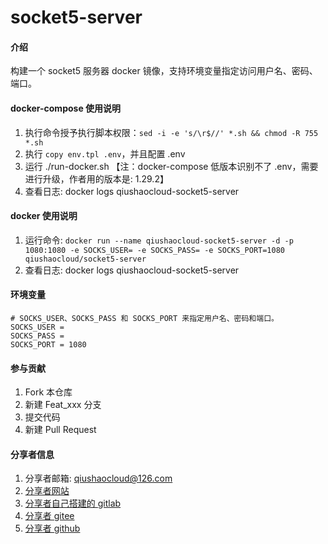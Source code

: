 # socket5-server

#### 介绍
构建一个 socket5 服务器 docker 镜像，支持环境变量指定访问用户名、密码、端口。

#### docker-compose 使用说明
1.  执行命令授予执行脚本权限：`sed -i -e 's/\r$//' *.sh && chmod -R 755 *.sh`
2.  执行 `copy env.tpl .env`，并且配置 .env
3.  运行 ./run-docker.sh 【注：docker-compose 低版本识别不了 .env，需要进行升级，作者用的版本是: 1.29.2】
4.  查看日志: docker logs qiushaocloud-socket5-server

#### docker 使用说明
1. 运行命令: `docker run --name qiushaocloud-socket5-server -d -p 1080:1080 -e SOCKS_USER= -e SOCKS_PASS= -e SOCKS_PORT=1080 qiushaocloud/socket5-server`
2.  查看日志: docker logs qiushaocloud-socket5-server

#### 环境变量
```
# SOCKS_USER、SOCKS_PASS 和 SOCKS_PORT 来指定用户名、密码和端口。
SOCKS_USER = 
SOCKS_PASS = 
SOCKS_PORT = 1080
```

#### 参与贡献
1.  Fork 本仓库
2.  新建 Feat_xxx 分支
3.  提交代码
4.  新建 Pull Request


#### 分享者信息
1. 分享者邮箱: qiushaocloud@126.com
2. [分享者网站](https://www.qiushaocloud.top)
3. [分享者自己搭建的 gitlab](https://gitlab.qiushaocloud.top/qiushaocloud) 
3. [分享者 gitee](https://gitee.com/qiushaocloud/dashboard/projects) 
3. [分享者 github](https://github.com/qiushaocloud?tab=repositories) 